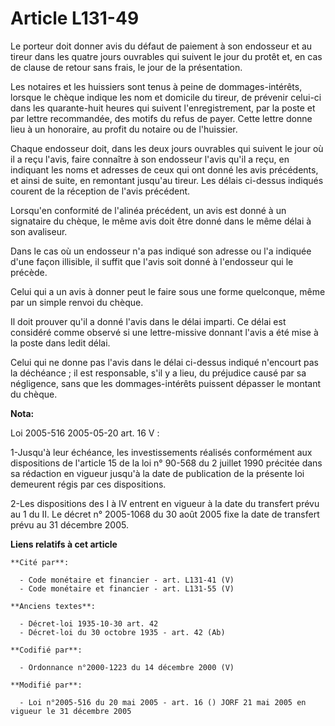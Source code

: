 # Article L131-49

Le porteur doit donner avis du défaut de paiement à son endosseur et au tireur dans les quatre jours ouvrables qui suivent le
jour du protêt et, en cas de clause de retour sans frais, le jour de la présentation.

Les notaires et les huissiers sont tenus à peine de dommages-intérêts, lorsque le chèque indique les nom et domicile du
tireur, de prévenir celui-ci dans les quarante-huit heures qui suivent l'enregistrement, par la poste et par lettre
recommandée, des motifs du refus de payer. Cette lettre donne lieu à un honoraire, au profit du notaire ou de l'huissier.

Chaque endosseur doit, dans les deux jours ouvrables qui suivent le jour où il a reçu l'avis, faire connaître à son endosseur
l'avis qu'il a reçu, en indiquant les noms et adresses de ceux qui ont donné les avis précédents, et ainsi de suite, en
remontant jusqu'au tireur. Les délais ci-dessus indiqués courent de la réception de l'avis précédent.

Lorsqu'en conformité de l'alinéa précédent, un avis est donné à un signataire du chèque, le même avis doit être donné dans le
même délai à son avaliseur.

Dans le cas où un endosseur n'a pas indiqué son adresse ou l'a indiquée d'une façon illisible, il suffit que l'avis soit
donné à l'endosseur qui le précède.

Celui qui a un avis à donner peut le faire sous une forme quelconque, même par un simple renvoi du chèque.

Il doit prouver qu'il a donné l'avis dans le délai imparti. Ce délai est considéré comme observé si une lettre-missive
donnant l'avis a été mise à la poste dans ledit délai.

Celui qui ne donne pas l'avis dans le délai ci-dessus indiqué n'encourt pas la déchéance ; il est responsable, s'il y a lieu,
du préjudice causé par sa négligence, sans que les dommages-intérêts puissent dépasser le montant du chèque.

**Nota:**

Loi 2005-516 2005-05-20 art. 16 V : 

1-Jusqu'à leur échéance, les investissements réalisés conformément aux dispositions de l'article 15 de la loi n° 90-568 du 2
juillet 1990 précitée dans sa rédaction en vigueur jusqu'à la date de publication de la présente loi demeurent régis par ces
dispositions. 

2-Les dispositions des I à IV entrent en vigueur à la date du transfert prévu au 1 du II. Le décret n° 2005-1068 du 30 août
2005 fixe la date de transfert prévu au 31 décembre 2005.

**Liens relatifs à cet article**

	**Cité par**:

	  - Code monétaire et financier - art. L131-41 (V)
	  - Code monétaire et financier - art. L131-55 (V)

	**Anciens textes**:

	  - Décret-loi 1935-10-30 art. 42
	  - Décret-loi du 30 octobre 1935 - art. 42 (Ab)

	**Codifié par**:

	  - Ordonnance n°2000-1223 du 14 décembre 2000 (V)

	**Modifié par**:

	  - Loi n°2005-516 du 20 mai 2005 - art. 16 () JORF 21 mai 2005 en vigueur le 31 décembre 2005
